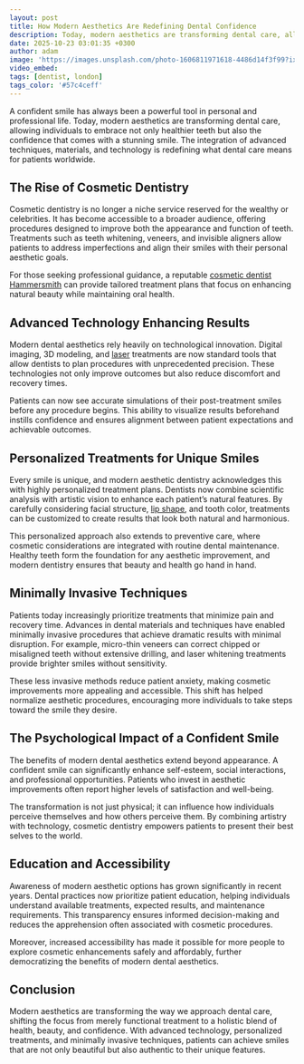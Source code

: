 ```yaml
---
layout: post
title: How Modern Aesthetics Are Redefining Dental Confidence
description: Today, modern aesthetics are transforming dental care, allowing individuals to embrace not only healthier teeth but also the confidence that comes with a stunning smile. 
date: 2025-10-23 03:01:35 +0300
author: adam
image: 'https://images.unsplash.com/photo-1606811971618-4486d14f3f99?ixlib=rb-4.1.0&ixid=M3wxMjA3fDB8MHxwaG90by1wYWdlfHx8fGVufDB8fHx8fA%3D%3D&auto=format&fit=crop&q=80&w=1974'
video_embed:
tags: [dentist, london]
tags_color: '#57c4ceff'
---
```


A confident smile has always been a powerful tool in personal and professional life. Today, modern aesthetics are transforming dental care, allowing individuals to embrace not only healthier teeth but also the confidence that comes with a stunning smile. The integration of advanced techniques, materials, and technology is redefining what dental care means for patients worldwide.

## **The Rise of Cosmetic Dentistry**

Cosmetic dentistry is no longer a niche service reserved for the wealthy or celebrities. It has become accessible to a broader audience, offering procedures designed to improve both the appearance and function of teeth. Treatments such as teeth whitening, veneers, and invisible aligners allow patients to address imperfections and align their smiles with their personal aesthetic goals.

For those seeking professional guidance, a reputable [cosmetic dentist Hammersmith](https://www.westlondonorthodontist.co.uk/cosmetic-dentistry/) can provide tailored treatment plans that focus on enhancing natural beauty while maintaining oral health.

## **Advanced Technology Enhancing Results**

Modern dental aesthetics rely heavily on technological innovation. Digital imaging, 3D modeling, and [laser](https://science.howstuffworks.com/laser.htm) treatments are now standard tools that allow dentists to plan procedures with unprecedented precision. These technologies not only improve outcomes but also reduce discomfort and recovery times.

Patients can now see accurate simulations of their post-treatment smiles before any procedure begins. This ability to visualize results beforehand instills confidence and ensures alignment between patient expectations and achievable outcomes.

## **Personalized Treatments for Unique Smiles**

Every smile is unique, and modern aesthetic dentistry acknowledges this with highly personalized treatment plans. Dentists now combine scientific analysis with artistic vision to enhance each patient’s natural features. By carefully considering facial structure, [lip shape](https://www.charlottetilbury.com/uk/secrets/different-types-of-lip-shape?srsltid=AfmBOopMLo0NO28_gekqQdd6XHD2THT4VtnFe6tQiSVC79dlIfwxrceu), and tooth color, treatments can be customized to create results that look both natural and harmonious.

This personalized approach also extends to preventive care, where cosmetic considerations are integrated with routine dental maintenance. Healthy teeth form the foundation for any aesthetic improvement, and modern dentistry ensures that beauty and health go hand in hand.

## **Minimally Invasive Techniques**

Patients today increasingly prioritize treatments that minimize pain and recovery time. Advances in dental materials and techniques have enabled minimally invasive procedures that achieve dramatic results with minimal disruption. For example, micro-thin veneers can correct chipped or misaligned teeth without extensive drilling, and laser whitening treatments provide brighter smiles without sensitivity.

These less invasive methods reduce patient anxiety, making cosmetic improvements more appealing and accessible. This shift has helped normalize aesthetic procedures, encouraging more individuals to take steps toward the smile they desire.

## **The Psychological Impact of a Confident Smile**

The benefits of modern dental aesthetics extend beyond appearance. A confident smile can significantly enhance self-esteem, social interactions, and professional opportunities. Patients who invest in aesthetic improvements often report higher levels of satisfaction and well-being.

The transformation is not just physical; it can influence how individuals perceive themselves and how others perceive them. By combining artistry with technology, cosmetic dentistry empowers patients to present their best selves to the world.

## **Education and Accessibility**

Awareness of modern aesthetic options has grown significantly in recent years. Dental practices now prioritize patient education, helping individuals understand available treatments, expected results, and maintenance requirements. This transparency ensures informed decision-making and reduces the apprehension often associated with cosmetic procedures.

Moreover, increased accessibility has made it possible for more people to explore cosmetic enhancements safely and affordably, further democratizing the benefits of modern dental aesthetics.

## **Conclusion**

Modern aesthetics are transforming the way we approach dental care, shifting the focus from merely functional treatment to a holistic blend of health, beauty, and confidence. With advanced technology, personalized treatments, and minimally invasive techniques, patients can achieve smiles that are not only beautiful but also authentic to their unique features.
